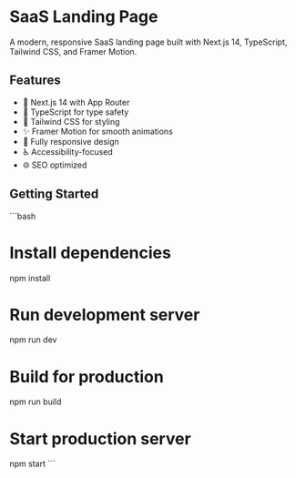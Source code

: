 # SaaS Landing Page

A modern, responsive SaaS landing page built with Next.js 14, TypeScript, Tailwind CSS, and Framer Motion.

## Features

- 🚀 Next.js 14 with App Router
- 💎 TypeScript for type safety
- 🎨 Tailwind CSS for styling
- ✨ Framer Motion for smooth animations
- 📱 Fully responsive design
- ♿️ Accessibility-focused
- 🌐 SEO optimized

## Getting Started

\`\`\`bash
# Install dependencies
npm install

# Run development server
npm run dev

# Build for production
npm run build

# Start production server
npm start
\`\`\`
